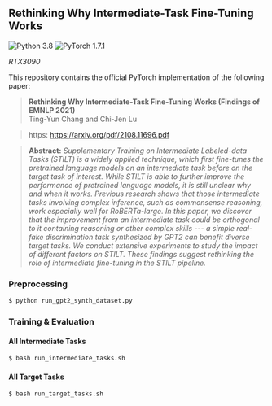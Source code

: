 ## Rethinking Why Intermediate-Task Fine-Tuning Works

![Python 3.8](https://img.shields.io/badge/python-3.8-green.svg?style=plastic)
![PyTorch 1.7.1](https://img.shields.io/badge/pytorch-1.7.1-green.svg?style=plastic)

*RTX3090*

This repository contains the official PyTorch implementation of the following paper:

> **Rethinking Why Intermediate-Task Fine-Tuning Works (Findings of EMNLP 2021)**<br>
> Ting-Yun Chang and Chi-Jen Lu<br>

> https: https://arxiv.org/pdf/2108.11696.pdf

>
> **Abstract:** *Supplementary Training on Intermediate Labeled-data Tasks (STILT) is a widely applied technique, which first fine-tunes the pretrained language models on an intermediate task before on the target task of interest. While STILT is able to further improve the performance of pretrained language models, it is still unclear why and when it works. Previous research shows that those intermediate tasks involving complex inference, such as commonsense reasoning, work especially well for  RoBERTa-large.
In this paper, we discover that the improvement from an intermediate task could be orthogonal to it containing reasoning or other complex skills --- a simple real-fake discrimination task synthesized by GPT2 can benefit diverse target tasks. We conduct extensive experiments to study the impact of different factors on STILT. These findings suggest rethinking the role of intermediate fine-tuning in the STILT pipeline.*

### Preprocessing
```bash
$ python run_gpt2_synth_dataset.py
```

### Training & Evaluation

#### All Intermediate Tasks
```bash
$ bash run_intermediate_tasks.sh
```

#### All Target Tasks
```bash
$ bash run_target_tasks.sh
```
